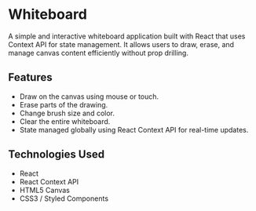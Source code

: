 # Whiteboard 

A simple and interactive whiteboard application built with React that uses Context API for state management. It allows users to draw, erase, and manage canvas content efficiently without prop drilling.

## Features

- Draw on the canvas using mouse or touch.
- Erase parts of the drawing.
- Change brush size and color.
- Clear the entire whiteboard.
- State managed globally using React Context API for real-time updates.

## Technologies Used

- React
- React Context API
- HTML5 Canvas
- CSS3 / Styled Components
